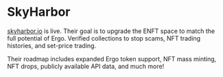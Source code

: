 # SkyHarbor

[skyharbor.io](https://www.skyharbor.io/) is live. Their goal is to upgrade the ENFT space to match the full potential of Ergo. Verified collections to stop scams, NFT trading histories, and set-price trading.

Their roadmap includes expanded Ergo token support, NFT mass minting, NFT drops, publicly available API data, and much more!